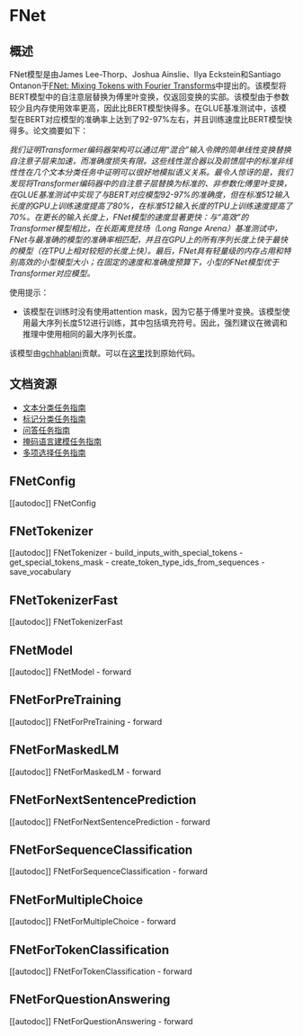 <!--版权所有2021年The HuggingFace团队。保留所有权利。

根据Apache许可证2.0版（"许可证"）使用本文件，除非你遵守许可证，否则不得使用此文件。
你可以在以下网址获取许可证的副本：

http://www.apache.org/licenses/LICENSE-2.0

除非适用法律要求或书面同意，否则按"原样"分发的软件根据许可证分发，
不附带任何明示或暗示的担保或条件。请参阅许可证以了解许可证下的特定语言和限制条款。

⚠️请注意，此文件为Markdown格式，但包含特定于我们的doc-builder（类似于MDX）的语法，
在你的Markdown查看器中可能无法正常渲染。-->

# FNet

## 概述

FNet模型是由James Lee-Thorp、Joshua Ainslie、Ilya Eckstein和Santiago Ontanon于[FNet: Mixing Tokens with Fourier Transforms](https://arxiv.org/abs/2105.03824)中提出的。该模型将BERT模型中的自注意层替换为傅里叶变换，仅返回变换的实部。该模型由于参数较少且内存使用效率更高，因此比BERT模型快得多。在GLUE基准测试中，该模型在BERT对应模型的准确率上达到了92-97%左右，并且训练速度比BERT模型快得多。论文摘要如下：

*我们证明Transformer编码器架构可以通过用“混合”输入令牌的简单线性变换替换自注意子层来加速，而准确度损失有限。这些线性混合器以及前馈层中的标准非线性性在几个文本分类任务中证明可以很好地模拟语义关系。最令人惊讶的是，我们发现将Transformer编码器中的自注意子层替换为标准的、非参数化傅里叶变换，在GLUE基准测试中实现了与BERT对应模型92-97%的准确度，但在标准512输入长度的GPU上训练速度提高了80%，在标准512输入长度的TPU上训练速度提高了70%。在更长的输入长度上，FNet模型的速度显著更快：与“高效”的Transformer模型相比，在长距离竞技场（Long Range Arena）基准测试中，FNet与最准确的模型的准确率相匹配，并且在GPU上的所有序列长度上快于最快的模型（在TPU上相对较短的长度上快）。最后，FNet具有轻量级的内存占用和特别高效的小型模型大小；在固定的速度和准确度预算下，小型的FNet模型优于Transformer对应模型。*

使用提示：

- 该模型在训练时没有使用attention mask，因为它基于傅里叶变换。该模型使用最大序列长度512进行训练，其中包括填充符号。因此，强烈建议在微调和推理中使用相同的最大序列长度。

该模型由[gchhablani](https://huggingface.co/gchhablani)贡献。可以在[这里](https://github.com/google-research/google-research/tree/master/f_net)找到原始代码。

## 文档资源

- [文本分类任务指南](../tasks/sequence_classification)
- [标记分类任务指南](../tasks/token_classification)
- [问答任务指南](../tasks/question_answering)
- [掩码语言建模任务指南](../tasks/masked_language_modeling)
- [多项选择任务指南](../tasks/multiple_choice)

## FNetConfig

[[autodoc]] FNetConfig

## FNetTokenizer

[[autodoc]] FNetTokenizer
    - build_inputs_with_special_tokens
    - get_special_tokens_mask
    - create_token_type_ids_from_sequences
    - save_vocabulary

## FNetTokenizerFast

[[autodoc]] FNetTokenizerFast

## FNetModel

[[autodoc]] FNetModel
    - forward

## FNetForPreTraining

[[autodoc]] FNetForPreTraining
    - forward

## FNetForMaskedLM

[[autodoc]] FNetForMaskedLM
    - forward

## FNetForNextSentencePrediction

[[autodoc]] FNetForNextSentencePrediction
    - forward

## FNetForSequenceClassification

[[autodoc]] FNetForSequenceClassification
    - forward

## FNetForMultipleChoice

[[autodoc]] FNetForMultipleChoice
    - forward

## FNetForTokenClassification

[[autodoc]] FNetForTokenClassification
    - forward

## FNetForQuestionAnswering

[[autodoc]] FNetForQuestionAnswering
    - forward